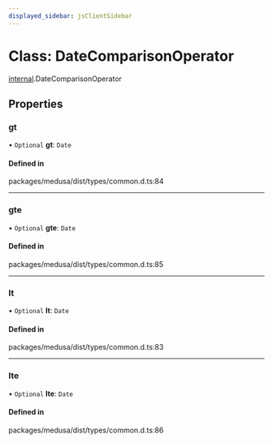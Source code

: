 ```yaml
---
displayed_sidebar: jsClientSidebar
---
```


# Class: DateComparisonOperator

[internal](../modules/internal-2.md).DateComparisonOperator

## Properties

### gt

• `Optional` **gt**: `Date`

#### Defined in

packages/medusa/dist/types/common.d.ts:84

___

### gte

• `Optional` **gte**: `Date`

#### Defined in

packages/medusa/dist/types/common.d.ts:85

___

### lt

• `Optional` **lt**: `Date`

#### Defined in

packages/medusa/dist/types/common.d.ts:83

___

### lte

• `Optional` **lte**: `Date`

#### Defined in

packages/medusa/dist/types/common.d.ts:86
